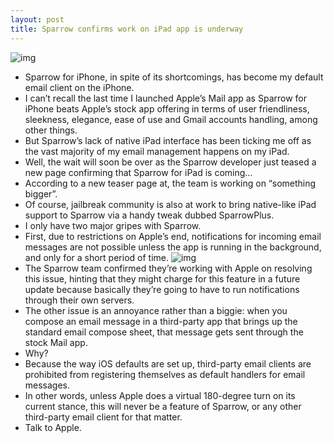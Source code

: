 ```yaml
---
layout: post
title: Sparrow confirms work on iPad app is underway
---
```

![img](http://media.idownloadblog.com/wp-content/uploads/2012/06/Sparrow-for-iPad-teaser.jpg)
* Sparrow for iPhone, in spite of its shortcomings, has become my default email client on the iPhone.
* I can’t recall the last time I launched Apple’s Mail app as Sparrow for iPhone beats Apple’s stock app offering in terms of user friendliness, sleekness, elegance, ease of use and Gmail accounts handling, among other things.
* But Sparrow’s lack of native iPad interface has been ticking me off as the vast majority of my email management happens on my iPad.
* Well, the wait will soon be over as the Sparrow developer just teased a new page confirming that Sparrow for iPad is coming…
* According to a new teaser page at, the team is working on “something bigger”.
* Of course, jailbreak community is also at work to bring native-like iPad support to Sparrow via a handy tweak dubbed SparrowPlus.
* I only have two major gripes with Sparrow.
* First, due to restrictions on Apple’s end, notifications for incoming email messages are not possible unless the app is running in the background, and only for a short period of time.
![img](http://media.idownloadblog.com/wp-content/uploads/2012/06/Sparrow-for-iPad-teaser-002.jpg)
* The Sparrow team confirmed they’re working with Apple on resolving this issue, hinting that they might charge for this feature in a future update because basically they’re going to have to run notifications through their own servers.
* The other issue is an annoyance rather than a biggie: when you compose an email message in a third-party app that brings up the standard email compose sheet, that message gets sent through the stock Mail app.
* Why?
* Because the way iOS defaults are set up, third-party email clients are prohibited from registering themselves as default handlers for email messages.
* In other words, unless Apple does a virtual 180-degree turn on its current stance, this will never be a feature of Sparrow, or any other third-party email client for that matter.
* Talk to Apple.

